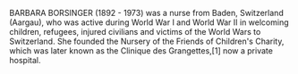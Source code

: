 BARBARA BORSINGER (1892 - 1973) was a nurse from Baden, Switzerland (Aargau), who was active during World War I and World War II in welcoming children, refugees, injured civilians and victims of the World Wars to Switzerland. She founded the Nursery of the Friends of Children's Charity, which was later known as the Clinique des Grangettes,[1] now a private hospital.

